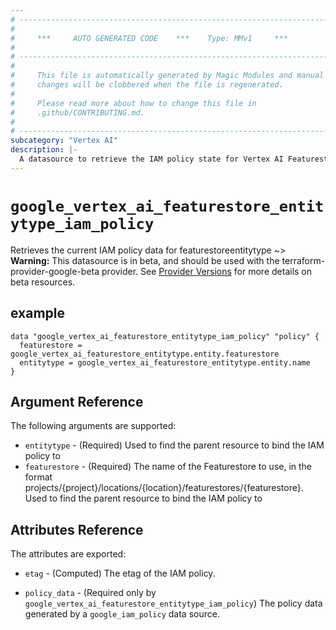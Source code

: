 ```yaml
---
# ----------------------------------------------------------------------------
#
#     ***     AUTO GENERATED CODE    ***    Type: MMv1     ***
#
# ----------------------------------------------------------------------------
#
#     This file is automatically generated by Magic Modules and manual
#     changes will be clobbered when the file is regenerated.
#
#     Please read more about how to change this file in
#     .github/CONTRIBUTING.md.
#
# ----------------------------------------------------------------------------
subcategory: "Vertex AI"
description: |-
  A datasource to retrieve the IAM policy state for Vertex AI FeaturestoreEntitytype
---
```



# `google_vertex_ai_featurestore_entitytype_iam_policy`
Retrieves the current IAM policy data for featurestoreentitytype
~> **Warning:** This datasource is in beta, and should be used with the terraform-provider-google-beta provider.
See [Provider Versions](https://terraform.io/docs/providers/google/guides/provider_versions.html) for more details on beta resources.


## example

```hcl
data "google_vertex_ai_featurestore_entitytype_iam_policy" "policy" {
  featurestore = google_vertex_ai_featurestore_entitytype.entity.featurestore
  entitytype = google_vertex_ai_featurestore_entitytype.entity.name
}
```

## Argument Reference

The following arguments are supported:

* `entitytype` - (Required) Used to find the parent resource to bind the IAM policy to
* `featurestore` - (Required) The name of the Featurestore to use, in the format projects/{project}/locations/{location}/featurestores/{featurestore}. Used to find the parent resource to bind the IAM policy to

## Attributes Reference

The attributes are exported:

* `etag` - (Computed) The etag of the IAM policy.

* `policy_data` - (Required only by `google_vertex_ai_featurestore_entitytype_iam_policy`) The policy data generated by
  a `google_iam_policy` data source.
